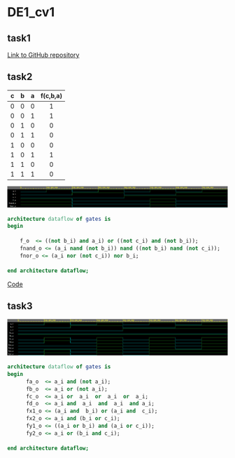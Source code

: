 # DE1_cv1

## task1

[Link to GitHub repository](https://github.com/PedroM42/Digital-electronics-1)

## task2

| **c** | **b** |**a** | **f(c,b,a)** |
| :-: | :-: | :-: | :-: |
| 0 | 0 | 0 | 1 |
| 0 | 0 | 1 | 1 |
| 0 | 1 | 0 | 0 |
| 0 | 1 | 1 | 0 |
| 1 | 0 | 0 | 0 |
| 1 | 0 | 1 | 1 |
| 1 | 1 | 0 | 0 |
| 1 | 1 | 1 | 0 |

![obrazek1](images/ukol_1.png)

```VHDL
architecture dataflow of gates is
begin
    
    f_o  <= ((not b_i) and a_i) or ((not c_i) and (not b_i));
    fnand_o <= (a_i nand (not b_i)) nand ((not b_i) nand (not c_i));  
    fnor_o <= (a_i nor (not c_i)) nor b_i;

end architecture dataflow;
```

[Code](https://www.edaplayground.com/x/JUC_)

## task3

![obrazek2](images/ukol_2.png)

```VHDL
architecture dataflow of gates is
begin
      fa_o  <= a_i and (not a_i);
      fb_o  <= a_i or (not a_i);
      fc_o  <= a_i or  a_i  or  a_i  or  a_i;
      fd_o  <= a_i and  a_i  and  a_i  and a_i;
      fx1_o <= (a_i and  b_i) or (a_i and  c_i);
      fx2_o <= a_i and (b_i or c_i);
      fy1_o <= ((a_i or b_i) and (a_i or c_i));
      fy2_o <= a_i or (b_i and c_i);

end architecture dataflow;
```
